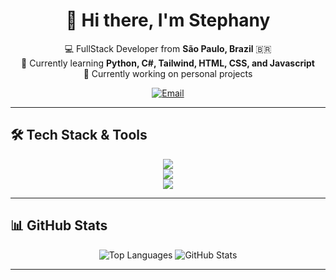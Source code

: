 <h1 align="center">👋 Hi there, I'm Stephany </h1>

<p align="center">
  💻 FullStack Developer from <strong>São Paulo, Brazil</strong> 🇧🇷 <br>
  🌱 Currently learning <strong>Python, C#, Tailwind, HTML, CSS, and Javascript</strong> <br>
  🚧 Currently working on personal projects
</p>

<p align="center">
  <a href="mailto:sstephany683@gmail.com"><img src="https://img.shields.io/badge/Email-Contact-blue?style=flat&logo=gmail&logoColor=white" alt="Email"></a>
</p>

---

## 🛠️ Tech Stack & Tools
 
<div align="center">
    <img src="https://skillicons.dev/icons?i=vscode,git,github" />
    <br>
    <img src="https://skillicons.dev/icons?i=python,html,css,javascript,c#,mysql" />
    <br>
    <img src="https://skillicons.dev/icons?i=flask,tailwind" />
    <br>
</div>

---

## 📊 GitHub Stats

<p align="center">
  <img src="https://github-readme-stats.vercel.app/api/top-langs/?username=pinkkk683&layout=compact&langs_count=8&theme=radical" alt="Top Languages" />
  <img src="https://github-readme-stats.vercel.app/api?username=pinkkk683&show_icons=true&theme=radical" alt="GitHub Stats" />
</p>

---
